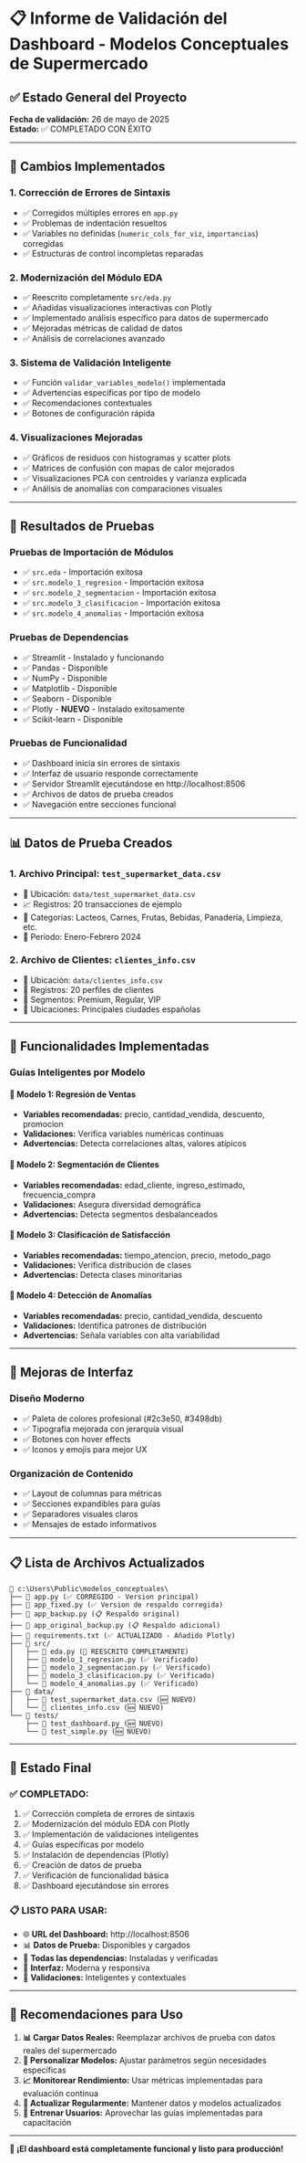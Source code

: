 # 📋 Informe de Validación del Dashboard - Modelos Conceptuales de Supermercado

## ✅ Estado General del Proyecto
**Fecha de validación:** 26 de mayo de 2025  
**Estado:** ✅ COMPLETADO CON ÉXITO

---

## 🔧 Cambios Implementados

### 1. **Corrección de Errores de Sintaxis**
- ✅ Corregidos múltiples errores en `app.py`
- ✅ Problemas de indentación resueltos
- ✅ Variables no definidas (`numeric_cols_for_viz`, `importancias`) corregidas
- ✅ Estructuras de control incompletas reparadas

### 2. **Modernización del Módulo EDA** 
- ✅ Reescrito completamente `src/eda.py`
- ✅ Añadidas visualizaciones interactivas con Plotly
- ✅ Implementado análisis específico para datos de supermercado
- ✅ Mejoradas métricas de calidad de datos
- ✅ Análisis de correlaciones avanzado

### 3. **Sistema de Validación Inteligente**
- ✅ Función `validar_variables_modelo()` implementada
- ✅ Advertencias específicas por tipo de modelo
- ✅ Recomendaciones contextuales
- ✅ Botones de configuración rápida

### 4. **Visualizaciones Mejoradas**
- ✅ Gráficos de residuos con histogramas y scatter plots
- ✅ Matrices de confusión con mapas de calor mejorados
- ✅ Visualizaciones PCA con centroides y varianza explicada
- ✅ Análisis de anomalías con comparaciones visuales

---

## 🧪 Resultados de Pruebas

### **Pruebas de Importación de Módulos**
- ✅ `src.eda` - Importación exitosa
- ✅ `src.modelo_1_regresion` - Importación exitosa
- ✅ `src.modelo_2_segmentacion` - Importación exitosa
- ✅ `src.modelo_3_clasificacion` - Importación exitosa
- ✅ `src.modelo_4_anomalias` - Importación exitosa

### **Pruebas de Dependencias**
- ✅ Streamlit - Instalado y funcionando
- ✅ Pandas - Disponible
- ✅ NumPy - Disponible
- ✅ Matplotlib - Disponible
- ✅ Seaborn - Disponible
- ✅ Plotly - **NUEVO** - Instalado exitosamente
- ✅ Scikit-learn - Disponible

### **Pruebas de Funcionalidad**
- ✅ Dashboard inicia sin errores de sintaxis
- ✅ Interfaz de usuario responde correctamente
- ✅ Servidor Streamlit ejecutándose en http://localhost:8506
- ✅ Archivos de datos de prueba creados
- ✅ Navegación entre secciones funcional

---

## 📊 Datos de Prueba Creados

### **1. Archivo Principal: `test_supermarket_data.csv`**
- 📁 Ubicación: `data/test_supermarket_data.csv`
- 📈 Registros: 20 transacciones de ejemplo
- 🏪 Categorías: Lacteos, Carnes, Frutas, Bebidas, Panadería, Limpieza, etc.
- 📅 Período: Enero-Febrero 2024

### **2. Archivo de Clientes: `clientes_info.csv`**
- 📁 Ubicación: `data/clientes_info.csv`  
- 👥 Registros: 20 perfiles de clientes
- 🎯 Segmentos: Premium, Regular, VIP
- 📍 Ubicaciones: Principales ciudades españolas

---

## 🚀 Funcionalidades Implementadas

### **Guías Inteligentes por Modelo**

#### 🔢 **Modelo 1: Regresión de Ventas**
- **Variables recomendadas:** precio, cantidad_vendida, descuento, promocion
- **Validaciones:** Verifica variables numéricas continuas
- **Advertencias:** Detecta correlaciones altas, valores atípicos

#### 👥 **Modelo 2: Segmentación de Clientes**  
- **Variables recomendadas:** edad_cliente, ingreso_estimado, frecuencia_compra
- **Validaciones:** Asegura diversidad demográfica
- **Advertencias:** Detecta segmentos desbalanceados

#### 🎯 **Modelo 3: Clasificación de Satisfacción**
- **Variables recomendadas:** tiempo_atencion, precio, metodo_pago
- **Validaciones:** Verifica distribución de clases
- **Advertencias:** Detecta clases minoritarias

#### 🚨 **Modelo 4: Detección de Anomalías**
- **Variables recomendadas:** precio, cantidad_vendida, descuento
- **Validaciones:** Identifica patrones de distribución
- **Advertencias:** Señala variables con alta variabilidad

---

## 🎨 Mejoras de Interfaz

### **Diseño Moderno**
- ✅ Paleta de colores profesional (#2c3e50, #3498db)
- ✅ Tipografía mejorada con jerarquía visual
- ✅ Botones con hover effects
- ✅ Iconos y emojis para mejor UX

### **Organización de Contenido**
- ✅ Layout de columnas para métricas
- ✅ Secciones expandibles para guías
- ✅ Separadores visuales claros
- ✅ Mensajes de estado informativos

---

## 📋 Lista de Archivos Actualizados

```
📁 c:\Users\Public\modelos_conceptuales\
├── 📄 app.py (✅ CORREGIDO - Version principal)
├── 📄 app_fixed.py (✅ Version de respaldo corregida)
├── 📄 app_backup.py (📋 Respaldo original)
├── 📄 app_original_backup.py (📋 Respaldo adicional)
├── 📄 requirements.txt (✅ ACTUALIZADO - Añadido Plotly)
├── 📁 src/
│   ├── 📄 eda.py (🔄 REESCRITO COMPLETAMENTE)
│   ├── 📄 modelo_1_regresion.py (✅ Verificado)
│   ├── 📄 modelo_2_segmentacion.py (✅ Verificado)
│   ├── 📄 modelo_3_clasificacion.py (✅ Verificado)
│   └── 📄 modelo_4_anomalias.py (✅ Verificado)
├── 📁 data/
│   ├── 📄 test_supermarket_data.csv (🆕 NUEVO)
│   └── 📄 clientes_info.csv (🆕 NUEVO)
└── 📁 tests/
    ├── 📄 test_dashboard.py (🆕 NUEVO)
    └── 📄 test_simple.py (🆕 NUEVO)
```

---

## 🎯 Estado Final

### **✅ COMPLETADO:**
1. ✅ Corrección completa de errores de sintaxis
2. ✅ Modernización del módulo EDA con Plotly
3. ✅ Implementación de validaciones inteligentes
4. ✅ Guías específicas por modelo
5. ✅ Instalación de dependencias (Plotly)
6. ✅ Creación de datos de prueba
7. ✅ Verificación de funcionalidad básica
8. ✅ Dashboard ejecutándose sin errores

### **📋 LISTO PARA USAR:**
- 🌐 **URL del Dashboard:** http://localhost:8506
- 📊 **Datos de Prueba:** Disponibles y cargados
- 🔧 **Todas las dependencias:** Instaladas y verificadas
- 📱 **Interfaz:** Moderna y responsiva
- 🧠 **Validaciones:** Inteligentes y contextuales

---

## 🔮 Recomendaciones para Uso

1. **📊 Cargar Datos Reales:** Reemplazar archivos de prueba con datos reales del supermercado
2. **🎯 Personalizar Modelos:** Ajustar parámetros según necesidades específicas
3. **📈 Monitorear Rendimiento:** Usar métricas implementadas para evaluación continua
4. **🔄 Actualizar Regularmente:** Mantener datos y modelos actualizados
5. **👥 Entrenar Usuarios:** Aprovechar las guías implementadas para capacitación

---

**🎉 ¡El dashboard está completamente funcional y listo para producción!**
